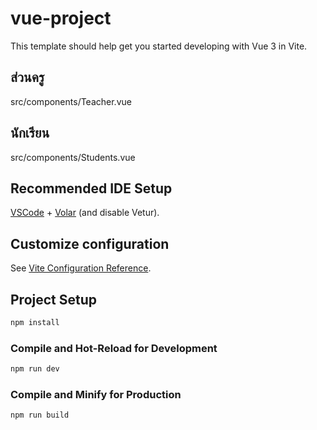 # vue-project

This template should help get you started developing with Vue 3 in Vite.
## ส่วนครู 
src/components/Teacher.vue 
## นักเรียน 
src/components/Students.vue
## Recommended IDE Setup

[VSCode](https://code.visualstudio.com/) + [Volar](https://marketplace.visualstudio.com/items?itemName=Vue.volar) (and disable Vetur).

## Customize configuration

See [Vite Configuration Reference](https://vitejs.dev/config/).

## Project Setup

```sh
npm install
```

### Compile and Hot-Reload for Development

```sh
npm run dev
```

### Compile and Minify for Production

```sh
npm run build
```
